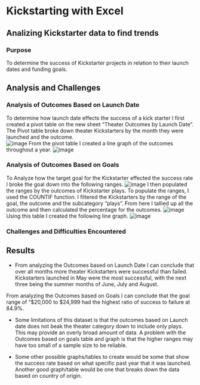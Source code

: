 # Kickstarting with Excel
## Analizing Kickstarter data to find trends
### Purpose
To determine the success of Kickstarter projects in relation to their launch dates and funding goals.
## Analysis and Challenges
### Analysis of Outcomes Based on Launch Date
To determine how launch date effects the success of a kick starter I first created a pivot table on the new sheet “Theater Outcomes by Launch Date”. The Pivot table broke down theater Kickstarters by the month they were launched and the outcome. 			
![image](https://user-images.githubusercontent.com/100768274/158084544-9c09a192-25b2-48ea-8294-0f6fbad76ce3.png)
From the pivot table I created a line graph of the outcomes throughout a year. 
![image](https://user-images.githubusercontent.com/100768274/158084621-bc5a9b33-bc94-4eaa-8414-a9afd38debe6.png)
### Analysis of Outcomes Based on Goals
To Analyze how the target goal for the Kickstarter effected the success rate I broke the goal down into the following ranges.
![image](https://user-images.githubusercontent.com/100768274/158084698-3a986944-0799-4150-96c0-889794ee2e1a.png)
I then populated the ranges by the outcomes of Kickstarter plays. To populate the ranges, I used the COUNTIF function. I filtered the Kickstarters by the range of the goal, the outcome and the subcategory “plays”. From here I tallied up all the outcome and then calculated the percentage for the outcomes. 
![image](https://user-images.githubusercontent.com/100768274/158085137-cc6403cc-92de-48b1-b646-b28e4636e3be.png)
Using this table I created the following line graph.
![image](https://user-images.githubusercontent.com/100768274/158085160-3795d27a-18fa-4922-9a85-03645bca1af7.png)
### Challenges and Difficulties Encountered
## Results
- From analyzing the Outcomes based on Launch Date I can conclude that over all months more theater Kickstarters were successful than failed. Kickstarters launched in May were the most successful, with the next three being the summer months of June, July and August.

From analyzing the Outcomes based on Goals I can conclude that the goal range of “$20,000 to $24,999 had the highest ratio of success to failure at 84.9%. 

- Some limitations of this dataset is that the outcomes based on Launch date does not beak the theater category down to include only plays. This may provide an overly broad amount of data. A problem with the Outcomes based on goals table and graph is that the higher ranges may have too small of a sample size to be reliable. 

-  Some other possible graphs/tables to create would be some that show the success rate based on what specific past year that it was launched. Another good graph/table would be one that breaks down the data based on country of origin. 
